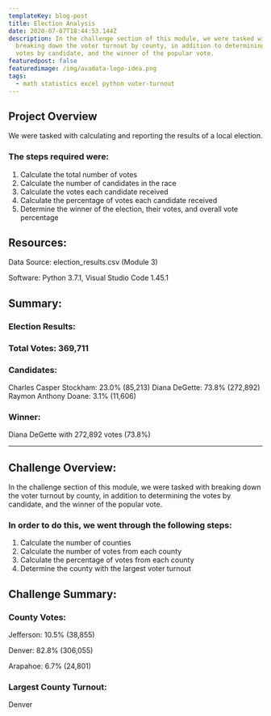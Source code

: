 ```yaml
---
templateKey: blog-post
title: Election Analysis
date: 2020-07-07T18:44:53.144Z
description: In the challenge section of this module, we were tasked with
  breaking down the voter turnout by county, in addition to determining the
  votes by candidate, and the winner of the popular vote.
featuredpost: false
featuredimage: /img/avadata-logo-idea.png
tags:
  - math statistics excel python voter-turnout
---
```

## Project Overview

We were tasked with calculating and reporting the results of a local election.

### The steps required were:
1) Calculate the total number of votes
2) Calculate the number of candidates in the race
3) Calculate the votes each candidate received
4) Calculate the percentage of votes each candidate received
5) Determine the winner of the election, their votes, and overall vote percentage

## Resources:

Data Source: election_results.csv (Module 3)

Software: Python 3.7.1, Visual Studio Code 1.45.1

## Summary:

### Election Results:

### Total Votes: 369,711

### Candidates:
Charles Casper Stockham: 23.0% (85,213)
Diana DeGette: 73.8% (272,892)
Raymon Anthony Doane: 3.1% (11,606)

### Winner: 
Diana DeGette with 272,892 votes (73.8%)

---


## Challenge Overview:

In the challenge section of this module, we were tasked with breaking down the voter turnout by county, in addition to determining the votes by candidate, and the winner of the popular vote.

### In order to do this, we went through the following steps:
1) Calculate the number of counties
2) Calculate the number of votes from each county
3) Calculate the percentage of votes from each county
4) Determine the county with the largest voter turnout

## Challenge Summary:

### County Votes:
Jefferson: 10.5% (38,855)

Denver: 82.8% (306,055)

Arapahoe: 6.7% (24,801)

### Largest County Turnout: 
Denver